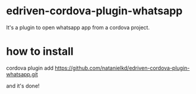 # edriven-cordova-plugin-whatsapp

It's a plugin to open whatsapp app from a cordova project.

# how to install

cordova plugin add https://github.com/natanielkd/edriven-cordova-plugin-whatsapp.git

and it's done!
